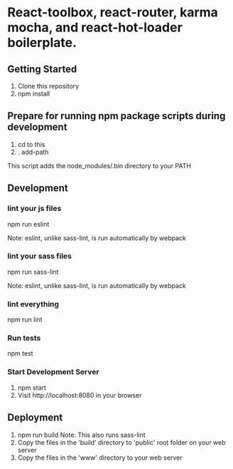 # React-toolbox, react-router, karma mocha, and react-hot-loader boilerplate.

## Getting Started
1. Clone this repository
2. npm install

## Prepare for running npm package scripts during development
1. cd to this
2. . add-path

This script adds the node_modules/.bin directory to your PATH

## Development

### lint your js files
npm run eslint

Note: eslint, unlike sass-lint, is run automatically by webpack

### lint your sass files
npm run sass-lint

Note: eslint, unlike sass-lint, is run automatically by webpack

### lint everything
npm run lint

### Run tests
npm test

### Start Development Server
1. npm start
2. Visit http://localhost:8080 in your browser

## Deployment
1. npm run build
Note: This also runs sass-lint
2. Copy the files in the 'build' directory to 'public' root folder on your web server
3. Copy the files in the 'www' directory to your web server

